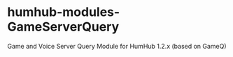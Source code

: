 # humhub-modules-GameServerQuery
Game and Voice Server Query Module for HumHub 1.2.x (based on GameQ)
